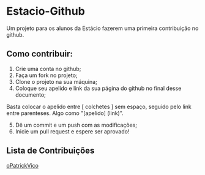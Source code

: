 # Estacio-Github
Um projeto para os alunos da Estácio fazerem uma primeira contribuição no github.

## Como contribuir:

1. Crie uma conta no github;
2. Faça um fork no projeto;
3. Clone o projeto na sua máquina;
4. Coloque seu apelido e link da sua página do github no final desse documento;

  Basta colocar o apelido entre [ colchetes ] sem espaço, seguido pelo link
entre parenteses. Algo como "[apelido] (link)".

5. Dê um commit e um push com as modificações;
6. Inicie um pull request e espere ser aprovado!

## Lista de Contribuições

[oPatrickVico](https://github.com/oPatrickVico)

